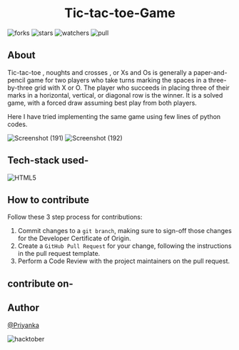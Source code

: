<div align='center'>
    <h1> Tic-tac-toe-Game </h1>
</div>

![forks](https://img.shields.io/github/forks/Priyanka142806/Tic-tac-toe-Game?style=social)
![stars](https://img.shields.io/github/stars/Priyanka142806/Tic-tac-toe-Game?style=social)
![watchers](https://img.shields.io/github/watchers/Priyanka142806/Tic-tac-toe-Game?style=social)
![pull](https://img.shields.io/github/issues-pr/Priyanka142806/Tic-tac-toe-Game)



## About

Tic-tac-toe , noughts and crosses , or Xs and Os  is generally  a paper-and-pencil game for two players who take turns marking the spaces in a three-by-three grid with X or O. The player who succeeds in placing three of their marks in a horizontal, vertical, or diagonal row is the winner. It is a solved game, with a forced draw assuming best play from both players.

Here I have tried implementing the same game using few lines of python codes.

![Screenshot (191)](https://user-images.githubusercontent.com/66913821/136674492-c0883d78-c440-4328-853d-c084fd2aedd5.png)
![Screenshot (192)](https://user-images.githubusercontent.com/66913821/136674496-6c53620e-dc22-41f5-864d-e6fb13961b60.png)

 
## Tech-stack used-

<img alt="HTML5" src="https://img.shields.io/badge/python-grey?&style=for-the-badge&logo=python&logoColor=blue" >


## How to contribute
Follow these 3 step process for contributions:

1. Commit changes to a `git branch`, making sure to sign-off those changes for the Developer Certificate of Origin.
2. Create a `GitHub Pull Request` for your change, following the instructions in the pull request template.
3. Perform a Code Review with the project maintainers on the pull request.


## contribute on-




## Author
[@Priyanka](https://github.com/Priyanka142806)

![hacktober](https://hacktoberfest.digitalocean.com/_nuxt/img/logo-hacktoberfest-full2.aa1e9d9.svg)
